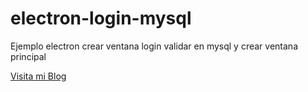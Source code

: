 # electron-login-mysql
Ejemplo electron crear ventana login validar en mysql y crear ventana principal

[Visita mi Blog](https://alexmunozca.blogspot.com)
